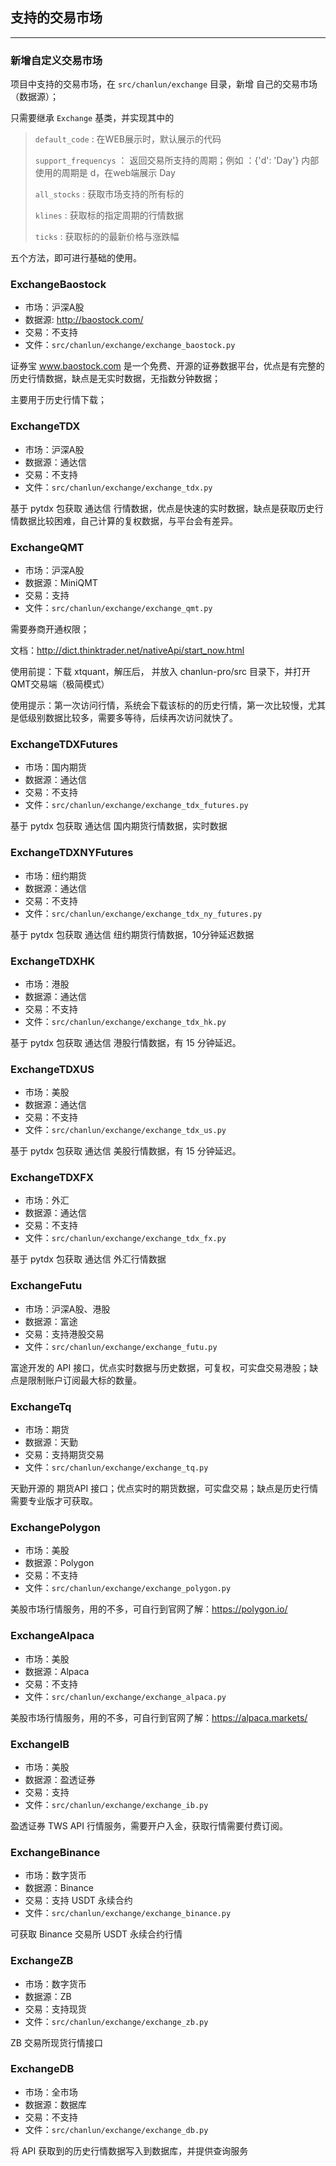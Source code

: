 ## 支持的交易市场

---

### 新增自定义交易市场

项目中支持的交易市场，在 `src/chanlun/exchange` 目录，新增 自己的交易市场（数据源）；

只需要继承 `Exchange` 基类，并实现其中的

> `default_code` : 在WEB展示时，默认展示的代码
>
> `support_frequencys` ： 返回交易所支持的周期；例如 ：{'d': 'Day'} 内部使用的周期是 d，在web端展示 Day
>
> `all_stocks` : 获取市场支持的所有标的
>
> `klines` : 获取标的指定周期的行情数据
>
> `ticks` : 获取标的的最新价格与涨跌幅

五个方法，即可进行基础的使用。

### ExchangeBaostock

* 市场：沪深A股
* 数据源: http://baostock.com/
* 交易：不支持
* 文件：`src/chanlun/exchange/exchange_baostock.py`

证券宝 www.baostock.com 是一个免费、开源的证券数据平台，优点是有完整的历史行情数据，缺点是无实时数据，无指数分钟数据；

主要用于历史行情下载；

### ExchangeTDX

* 市场：沪深A股
* 数据源：通达信
* 交易：不支持
* 文件：`src/chanlun/exchange/exchange_tdx.py`

基于 pytdx 包获取 通达信 行情数据，优点是快速的实时数据，缺点是获取历史行情数据比较困难，自己计算的复权数据，与平台会有差异。

### ExchangeQMT

* 市场：沪深A股
* 数据源：MiniQMT
* 交易：支持
* 文件：`src/chanlun/exchange/exchange_qmt.py`

需要券商开通权限；

文档：http://dict.thinktrader.net/nativeApi/start_now.html

使用前提：下载 xtquant，解压后， 并放入 chanlun-pro/src 目录下，并打开 QMT交易端（极简模式）

使用提示：第一次访问行情，系统会下载该标的的历史行情，第一次比较慢，尤其是低级别数据比较多，需要多等待，后续再次访问就快了。


### ExchangeTDXFutures

* 市场：国内期货
* 数据源：通达信
* 交易：不支持
* 文件：`src/chanlun/exchange/exchange_tdx_futures.py`

基于 pytdx 包获取 通达信 国内期货行情数据，实时数据


### ExchangeTDXNYFutures

* 市场：纽约期货
* 数据源：通达信
* 交易：不支持
* 文件：`src/chanlun/exchange/exchange_tdx_ny_futures.py`

基于 pytdx 包获取 通达信 纽约期货行情数据，10分钟延迟数据


### ExchangeTDXHK

* 市场：港股
* 数据源：通达信
* 交易：不支持
* 文件：`src/chanlun/exchange/exchange_tdx_hk.py`

基于 pytdx 包获取 通达信 港股行情数据，有 15 分钟延迟。

### ExchangeTDXUS

* 市场：美股
* 数据源：通达信
* 交易：不支持
* 文件：`src/chanlun/exchange/exchange_tdx_us.py`

基于 pytdx 包获取 通达信 美股行情数据，有 15 分钟延迟。

### ExchangeTDXFX

* 市场：外汇
* 数据源：通达信
* 交易：不支持
* 文件：`src/chanlun/exchange/exchange_tdx_fx.py`

基于 pytdx 包获取 通达信 外汇行情数据


### ExchangeFutu

* 市场：沪深A股、港股
* 数据源：富途
* 交易：支持港股交易
* 文件：`src/chanlun/exchange/exchange_futu.py`

富途开发的 API 接口，优点实时数据与历史数据，可复权，可实盘交易港股；缺点是限制账户订阅最大标的数量。

### ExchangeTq

* 市场：期货
* 数据源：天勤
* 交易：支持期货交易
* 文件：`src/chanlun/exchange/exchange_tq.py`

天勤开源的 期货API 接口；优点实时的期货数据，可实盘交易；缺点是历史行情需要专业版才可获取。

### ExchangePolygon

* 市场：美股
* 数据源：Polygon
* 交易：不支持
* 文件：`src/chanlun/exchange/exchange_polygon.py`

美股市场行情服务，用的不多，可自行到官网了解：https://polygon.io/

### ExchangeAlpaca

* 市场：美股
* 数据源：Alpaca
* 交易：不支持
* 文件：`src/chanlun/exchange/exchange_alpaca.py`

美股市场行情服务，用的不多，可自行到官网了解：https://alpaca.markets/

### ExchangeIB

* 市场：美股
* 数据源：盈透证券
* 交易：支持
* 文件：`src/chanlun/exchange/exchange_ib.py`

盈透证券 TWS API 行情服务，需要开户入金，获取行情需要付费订阅。

### ExchangeBinance

* 市场：数字货币
* 数据源：Binance
* 交易：支持 USDT 永续合约
* 文件：`src/chanlun/exchange/exchange_binance.py`

可获取 Binance 交易所 USDT 永续合约行情

### ExchangeZB

* 市场：数字货币
* 数据源：ZB
* 交易：支持现货
* 文件：`src/chanlun/exchange/exchange_zb.py`

ZB 交易所现货行情接口

### ExchangeDB

* 市场：全市场
* 数据源：数据库
* 交易：不支持
* 文件：`src/chanlun/exchange/exchange_db.py`

将 API 获取到的历史行情数据写入到数据库，并提供查询服务